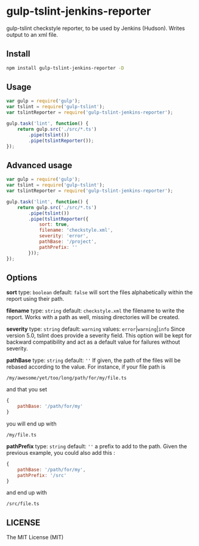 # gulp-tslint-jenkins-reporter
gulp-tslint checkstyle reporter, to be used by Jenkins (Hudson). Writes output to an xml file.

## Install
```bash
npm install gulp-tslint-jenkins-reporter -D
```

## Usage
```javascript
var gulp = require('gulp');
var tslint = require('gulp-tslint');
var tslintReporter = require('gulp-tslint-jenkins-reporter');

gulp.task('lint', function() {
    return gulp.src('./src/*.ts')
        .pipe(tslint())
        .pipe(tslintReporter());
});
```

## Advanced usage
```javascript
var gulp = require('gulp');
var tslint = require('gulp-tslint');
var tslintReporter = require('gulp-tslint-jenkins-reporter');

gulp.task('lint', function() {
    return gulp.src('./src/*.ts')
        .pipe(tslint())
        .pipe(tslintReporter({
            sort: true,
            filename: 'checkstyle.xml',
            severity: 'error',
            pathBase: '/project',
            pathPrefix: ''
        }));
});
```

## Options

**sort**
type: `boolean`
default: `false`
will sort the files alphabetically within the report using their path.

**filename**
type: `string`
default: `checkstyle.xml`
the filename to write the report. Works with a path as well, missing directories will be created.

**severity**
type: `string`
default: `warning`
values: `error`|`warning`|`info`
Since version 5.0, tslint does provide a severity field.
This option will be kept for backward compatibility and act as a default value for failures without severity.

**pathBase**
type: `string`
default: `''`
If given, the path of the files will be rebased according to the value. For instance, if your file path is
```
/my/awesome/yet/too/long/path/for/my/file.ts
```
and that you set
```javascript
{
    pathBase: '/path/for/my'
}
```
you will end up with
```
/my/file.ts
```

**pathPrefix**
type: `string`
default: `''`
a prefix to add to the path. Given the previous example, you could also add this :
```javascript
{
    pathBase: '/path/for/my',
    pathPrefix: '/src'
}
```
and end up with
```
/src/file.ts
```

## LICENSE

The MIT License (MIT)
